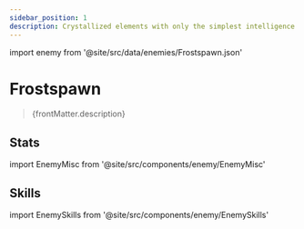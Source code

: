 ```yaml
---
sidebar_position: 1
description: Crystallized elements with only the simplest intelligence. It drifts in the Fragmentum in the form of a bird releasing eerily low temperatures, freezing everything around it.
---
```


import enemy from '@site/src/data/enemies/Frostspawn.json'

# Frostspawn
<blockquote>{frontMatter.description}</blockquote>

## Stats

import EnemyMisc from '@site/src/components/enemy/EnemyMisc'

<EnemyMisc enemy={enemy} variant={0} />

## Skills

import EnemySkills from '@site/src/components/enemy/EnemySkills'

<EnemySkills enemy={enemy} variant={0} />
